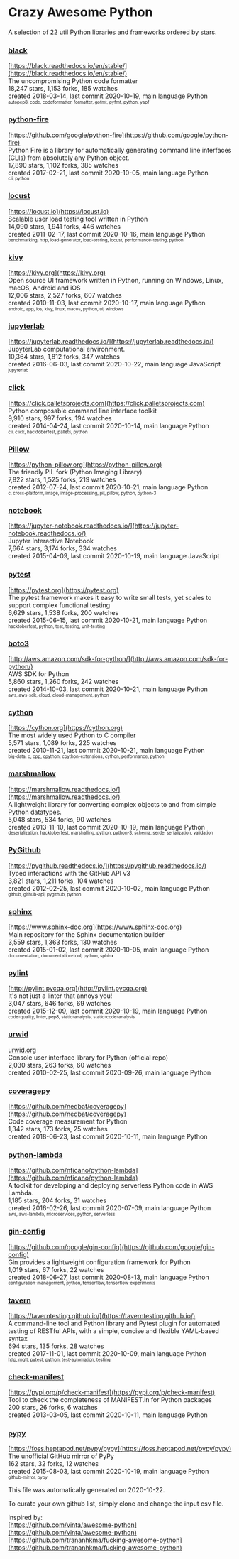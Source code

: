 # Crazy Awesome Python
A selection of 22 util Python libraries and frameworks ordered by stars.  


### [black](https://github.com/psf/black)  
[https://black.readthedocs.io/en/stable/](https://black.readthedocs.io/en/stable/)  
The uncompromising Python code formatter  
18,247 stars, 1,153 forks, 185 watches  
created 2018-03-14, last commit 2020-10-19, main language Python  
<sub><sup>autopep8, code, codeformatter, formatter, gofmt, pyfmt, python, yapf</sup></sub>


### [python-fire](https://github.com/google/python-fire)  
[https://github.com/google/python-fire](https://github.com/google/python-fire)  
Python Fire is a library for automatically generating command line interfaces (CLIs) from absolutely any Python object.  
17,890 stars, 1,102 forks, 385 watches  
created 2017-02-21, last commit 2020-10-05, main language Python  
<sub><sup>cli, python</sup></sub>


### [locust](https://github.com/locustio/locust)  
[https://locust.io](https://locust.io)  
Scalable user load testing tool written in Python  
14,090 stars, 1,941 forks, 446 watches  
created 2011-02-17, last commit 2020-10-16, main language Python  
<sub><sup>benchmarking, http, load-generator, load-testing, locust, performance-testing, python</sup></sub>


### [kivy](https://github.com/kivy/kivy)  
[https://kivy.org](https://kivy.org)  
Open source UI framework written in Python, running on Windows, Linux, macOS, Android and iOS  
12,006 stars, 2,527 forks, 607 watches  
created 2010-11-03, last commit 2020-10-17, main language Python  
<sub><sup>android, app, ios, kivy, linux, macos, python, ui, windows</sup></sub>


### [jupyterlab](https://github.com/jupyterlab/jupyterlab)  
[https://jupyterlab.readthedocs.io/](https://jupyterlab.readthedocs.io/)  
JupyterLab computational environment.  
10,364 stars, 1,812 forks, 347 watches  
created 2016-06-03, last commit 2020-10-22, main language JavaScript  
<sub><sup>jupyterlab</sup></sub>


### [click](https://github.com/pallets/click)  
[https://click.palletsprojects.com](https://click.palletsprojects.com)  
Python composable command line interface toolkit  
9,910 stars, 997 forks, 194 watches  
created 2014-04-24, last commit 2020-10-14, main language Python  
<sub><sup>cli, click, hacktoberfest, pallets, python</sup></sub>


### [Pillow](https://github.com/python-pillow/Pillow)  
[https://python-pillow.org](https://python-pillow.org)  
The friendly PIL fork (Python Imaging Library)  
7,822 stars, 1,525 forks, 219 watches  
created 2012-07-24, last commit 2020-10-21, main language Python  
<sub><sup>c, cross-platform, image, image-processing, pil, pillow, python, python-3</sup></sub>


### [notebook](https://github.com/jupyter/notebook)  
[https://jupyter-notebook.readthedocs.io/](https://jupyter-notebook.readthedocs.io/)  
Jupyter Interactive Notebook  
7,664 stars, 3,174 forks, 334 watches  
created 2015-04-09, last commit 2020-10-19, main language JavaScript  


### [pytest](https://github.com/pytest-dev/pytest)  
[https://pytest.org](https://pytest.org)  
The pytest framework makes it easy to write small tests, yet scales to support complex functional testing  
6,629 stars, 1,538 forks, 200 watches  
created 2015-06-15, last commit 2020-10-21, main language Python  
<sub><sup>hacktoberfest, python, test, testing, unit-testing</sup></sub>


### [boto3](https://github.com/boto/boto3)  
[http://aws.amazon.com/sdk-for-python/](http://aws.amazon.com/sdk-for-python/)  
AWS SDK for Python  
5,860 stars, 1,260 forks, 242 watches  
created 2014-10-03, last commit 2020-10-21, main language Python  
<sub><sup>aws, aws-sdk, cloud, cloud-management, python</sup></sub>


### [cython](https://github.com/cython/cython)  
[https://cython.org](https://cython.org)  
The most widely used Python to C compiler  
5,571 stars, 1,089 forks, 225 watches  
created 2010-11-21, last commit 2020-10-21, main language Python  
<sub><sup>big-data, c, cpp, cpython, cpython-extensions, cython, performance, python</sup></sub>


### [marshmallow](https://github.com/marshmallow-code/marshmallow)  
[https://marshmallow.readthedocs.io/](https://marshmallow.readthedocs.io/)  
A lightweight library for converting complex objects to and from simple Python datatypes.  
5,048 stars, 534 forks, 90 watches  
created 2013-11-10, last commit 2020-10-19, main language Python  
<sub><sup>deserialization, hacktoberfest, marshalling, python, python-3, schema, serde, serialization, validation</sup></sub>


### [PyGithub](https://github.com/PyGithub/PyGithub)  
[https://pygithub.readthedocs.io/](https://pygithub.readthedocs.io/)  
Typed interactions with the GitHub API v3  
3,821 stars, 1,211 forks, 104 watches  
created 2012-02-25, last commit 2020-10-02, main language Python  
<sub><sup>github, github-api, pygithub, python</sup></sub>


### [sphinx](https://github.com/sphinx-doc/sphinx)  
[https://www.sphinx-doc.org](https://www.sphinx-doc.org)  
Main repository for the Sphinx documentation builder  
3,559 stars, 1,363 forks, 130 watches  
created 2015-01-02, last commit 2020-10-05, main language Python  
<sub><sup>documentation, documentation-tool, python, sphinx</sup></sub>


### [pylint](https://github.com/PyCQA/pylint)  
[http://pylint.pycqa.org](http://pylint.pycqa.org)  
It's not just a linter that annoys you!  
3,047 stars, 646 forks, 69 watches  
created 2015-12-09, last commit 2020-10-19, main language Python  
<sub><sup>code-quality, linter, pep8, static-analysis, static-code-analysis</sup></sub>


### [urwid](https://github.com/urwid/urwid)  
[urwid.org](urwid.org)  
Console user interface library for Python (official repo)  
2,030 stars, 263 forks, 60 watches  
created 2010-02-25, last commit 2020-09-26, main language Python  


### [coveragepy](https://github.com/nedbat/coveragepy)  
[https://github.com/nedbat/coveragepy](https://github.com/nedbat/coveragepy)  
Code coverage measurement for Python  
1,342 stars, 173 forks, 25 watches  
created 2018-06-23, last commit 2020-10-11, main language Python  


### [python-lambda](https://github.com/nficano/python-lambda)  
[https://github.com/nficano/python-lambda](https://github.com/nficano/python-lambda)  
 A toolkit for developing and deploying serverless Python code in AWS Lambda.   
1,185 stars, 204 forks, 31 watches  
created 2016-02-26, last commit 2020-07-09, main language Python  
<sub><sup>aws, aws-lambda, microservices, python, serverless</sup></sub>


### [gin-config](https://github.com/google/gin-config)  
[https://github.com/google/gin-config](https://github.com/google/gin-config)  
Gin provides a lightweight configuration framework for Python  
1,019 stars, 67 forks, 22 watches  
created 2018-06-27, last commit 2020-08-13, main language Python  
<sub><sup>configuration-management, python, tensorflow, tensorflow-experiments</sup></sub>


### [tavern](https://github.com/taverntesting/tavern)  
[https://taverntesting.github.io/](https://taverntesting.github.io/)  
A command-line tool and Python library and Pytest plugin for automated testing of RESTful APIs, with a simple, concise and flexible YAML-based syntax  
694 stars, 135 forks, 28 watches  
created 2017-11-01, last commit 2020-10-09, main language Python  
<sub><sup>http, mqtt, pytest, python, test-automation, testing</sup></sub>


### [check-manifest](https://github.com/mgedmin/check-manifest)  
[https://pypi.org/p/check-manifest](https://pypi.org/p/check-manifest)  
Tool to check the completeness of MANIFEST.in for Python packages  
200 stars, 26 forks, 6 watches  
created 2013-03-05, last commit 2020-10-11, main language Python  


### [pypy](https://github.com/mozillazg/pypy)  
[https://foss.heptapod.net/pypy/pypy](https://foss.heptapod.net/pypy/pypy)  
The unofficial GitHub mirror of PyPy  
162 stars, 32 forks, 12 watches  
created 2015-08-03, last commit 2020-10-19, main language Python  
<sub><sup>github-mirror, pypy</sup></sub>


This file was automatically generated on 2020-10-22.  

To curate your own github list, simply clone and change the input csv file.  

Inspired by:  
[https://github.com/vinta/awesome-python](https://github.com/vinta/awesome-python)  
[https://github.com/trananhkma/fucking-awesome-python](https://github.com/trananhkma/fucking-awesome-python)  